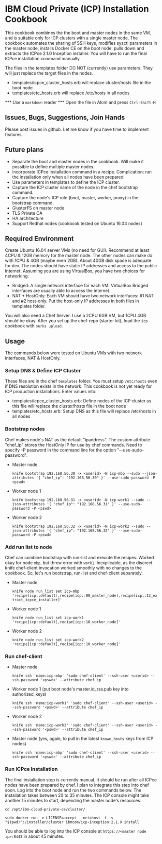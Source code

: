 # IBM Cloud Private (ICP) Installation Cookbook
This cookbook combines the the boot and master nodes in the same VM, and is suitable only for ICP clusters with a single master node. The cookbook automates the sharing of SSH keys, modifies sysctl parameters in the master node, installs Docker CE on the boot node, pulls down and extracts the ICPce 2.1.0 Inception installer. You will have to run the final ICPce installation command manually.

The files in the templates folder DO NOT (currently) use parameters. They will just replace the target files in the nodes.
- templates/icpce_cluster_hosts.erb will replace cluster/hosts file in the boot node
- templates/etc_hosts.erb will replace /etc/hosts in all nodes

*** Use a `markdown` reader *** Open the file in Atom and press `Ctrl-Shift-M`

## Issues, Bugs, Suggestions, Join Hands
Please post issues in github. Let me know if you have time to implement features.

## Future plans
- Separate the boot and master nodes in the cookbook. Will make it possible to define multiple master nodes.
- Incorporate ICPce installation command in a recipe. Complication: run the installation only when all nodes have been prepared
- Use parameters in templates to define the ICP cluster.
- Capture the ICP cluster name of the node in the chef bootstrap command.
- Capture the node's ICP role (boot, master, worker, proxy) in the bootstrap command.
- GlusterFS on master node
- TLS Private CA
- HA architecture
- Support Redhat nodes (cookbook tested on Ubuntu 16.04 nodes)

## Required Environment
Create Ubuntu 16.04 server VMs (no need for GUI). Recommend at least 4CPU & 12GB memory for the master node. The other nodes can make do with 1CPU & 4GB (maybe even 2GB). About 40GB disk space is adequate for dev. The nodes should have static IP addresses and access to the public internet. Assuming you are using VirtualBox, you have two choices for networking:
- Bridged: A single network interface for each VM. VirtualBox Bridged interfaces are usually able to access the internet.
- NAT + HostOnly: Each VM should have two network interfaces: #1 NAT and #2 host-only. Put the host-only IP addresses in both files in templates folder.

You will also need a Chef Server. I use a 2CPU 6GB VM, but 1CPU 4GB should be okay. After you set up the chef-repo (starter kit), load the `icp` cookbook with `berks upload`.

## Usage
The commands below were tested on Ubuntu VMs with two network interfaces, NAT & HostOnly.

### Setup DNS & Define ICP Cluster
These files are in the chef `templates` folder. You must setup `/etc/hosts` even if DNS resolution exists in the network. This cookbook is not yet ready for ICP production installations. Enter values into:
- templates/icpce_cluster_hosts.erb: Define nodes of the ICP cluster as this file will replace the  cluster/hosts file in the boot node
- templates/etc_hosts.erb: Setup DNS as this file will replace /etc/hosts in all nodes

### Bootstrap nodes
Chef makes node's NAT as the default "ipaddress". The custom attribute "chef_ip" stores the HostOnly IP for use by chef commands. Need to specify -P password in the command line for the option "--use-sudo-password".
- Master node

  `knife bootstrap 192.168.56.30 -x <userid> -N icp-mbp --sudo --json-attributes '{ "chef_ip": "192.168.56.30" }' --use-sudo-password -P <pswd>`

- Worker node 1

  `knife bootstrap 192.168.56.31 -x <userid> -N icp-work1 --sudo --json-attributes '{ "chef_ip": "192.168.56.31" }' --use-sudo-password -P <pswd>`

- Worker node 2

  `knife bootstrap 192.168.56.32 -x <userid> -N icp-work2 --sudo --json-attributes '{ "chef_ip": "192.168.56.32" }' --use-sudo-password -P <pswd>`

### Add run list to node
Chef can combine bootstrap with run-list and execute the recipes. Worked okay for node `mbp`, but threw error with `work1`. Inexplicable, as the discreet knife chef-client invocation worked smoothly with no changes to the cookbook. So, let's run bootstrap, run-list and chef-client separately.
- Master node

  `knife node run_list set icp-mbp 'recipe[icp::default],recipe[icp::00_master_node],recipe[icp::13_extract_icpce_installer]'`

- Worker node 1

  `knife node run_list set icp-work1 'recipe[icp::default],recipe[icp::10_worker_node]'`

- Worker node 2

  `knife node run_list set icp-work2 'recipe[icp::default],recipe[icp::10_worker_node]'`

### Run chef-client
- Master node

  `knife ssh 'name:icp-mbp' 'sudo chef-client' --ssh-user <userid> --ssh-password '<pswd>' --attribute chef_ip`

- Worker node 1 (put boot node's master.id_rsa.pub key into authorized_keys)

  `knife ssh 'name:icp-work1' 'sudo chef-client' --ssh-user <userid> --ssh-password '<pswd>' --attribute chef_ip`

- Worker node 2

  `knife ssh 'name:icp-work2' 'sudo chef-client' --ssh-user <userid> --ssh-password '<pswd>' --attribute chef_ip`

- Master node (yes, again, to pull in the latest `known_hosts` keys from ICP nodes)

  `knife ssh 'name:icp-mbp' 'sudo chef-client' --ssh-user <userid> --ssh-password '<pswd>' --attribute chef_ip`

### Run ICPce Installation
The final installation step is currently manual. It should be run after all ICPce nodes have been prepared by chef. I plan to integrate this step into chef soon. Log into the boot node and run the two commands below. The installation takes between 20 to 35 minutes. The ICP console might take another 15 minutes to start, depending the master node's resources.

  `cd /opt/ibm-cloud-private-ce/cluster/`

  `sudo docker run -e LICENSE=accept --net=host -t -v "$(pwd)":/installer/cluster ibmcom/icp-inception:2.1.0 install`

You should be able to log into the ICP console at `https://<master node ip>:8443` in about 45 minutes.
